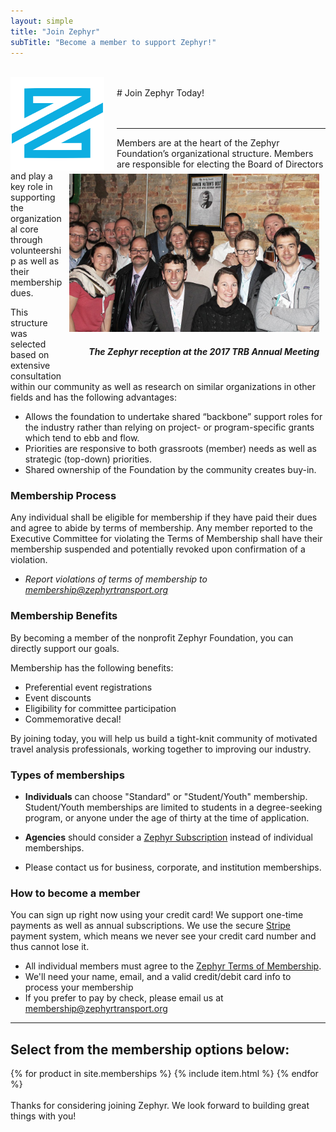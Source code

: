 ```yaml
---
layout: simple
title: "Join Zephyr"
subTitle: "Become a member to support Zephyr!"
---
```


<br/>
<img src="/img/logo-small.png" width="150px" style="float:left; margin-right:20px;" />
<br/>
# Join Zephyr Today!

<br/>
<br/>
<br/>

---

<div style="float:right; margin: 5px 10px;">
<img src="/img/reception.jpg" width="400px" />
<h5 style="text-align:right;"><i>The Zephyr reception at the 2017 TRB Annual Meeting</i></h5>
</div>

Members are at the heart of the Zephyr Foundation’s organizational structure.  Members are responsible for electing the Board of Directors and play a key role in supporting the organizational core through volunteership as well as their membership dues.

This structure was selected based on extensive consultation within our community as well as research on similar organizations in other fields and has the following advantages:
- Allows the foundation to undertake shared “backbone” support roles for the industry rather than relying on project- or program-specific grants which tend to ebb and flow.
- Priorities are responsive to both grassroots (member) needs as well as strategic (top-down) priorities.
- Shared ownership of the Foundation by the community creates buy-in.

### Membership Process

Any individual shall be eligible for membership if they have paid their dues and agree to abide by terms of membership. Any member reported to the Executive Committee for violating the Terms of Membership shall have their membership suspended and potentially revoked upon confirmation of a violation.
- *Report violations of terms of membership to [membership@zephyrtransport.org](mailto:membership@zephyrtransport.org)*

### Membership Benefits

By becoming a member of the nonprofit Zephyr Foundation, you can directly support our goals.

Membership has the following benefits:

- Preferential event registrations
- Event discounts
- Eligibility for committee participation
- Commemorative decal!

By joining today, you will help us build a tight-knit community of motivated travel analysis professionals, working together to improving our industry.

### Types of memberships

- **Individuals** can choose "Standard" or "Student/Youth" membership. Student/Youth memberships are limited to students in a degree-seeking program, or anyone under the age of thirty at the time of application.

- **Agencies** should consider a [Zephyr Subscription](/subscriptions) instead of individual memberships.

- Please contact us for business, corporate, and institution memberships.

### How to become a member

You can sign up right now using your credit card! We support one-time payments as well as annual subscriptions. We use the secure [Stripe](https://stripe.com) payment system, which means we never see your credit card number and thus cannot lose it.

- All individual members must agree to the [Zephyr Terms of Membership](/terms-of-membership).
- We'll need your name, email, and a valid credit/debit card info to process your membership
- If you prefer to pay by check, please email us at [membership@zephyrtransport.org](mailto:membership@zephyrtransport.org)

<!-- stripe -->

---

## Select from the membership options below:

<div class="striperow">
  {% for product in site.memberships %}
    {% include item.html %}
  {% endfor %}
</div>

<br/>
Thanks for considering joining Zephyr. We look forward to building great things with you!


<br/><br/><br/><br/><br/>

<script>
  function validateForm() {
    return false;
  }
</script>